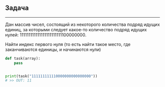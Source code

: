 
## Задача
***
Дан массив чисел, состоящий из некоторого количества подряд идущих единиц, за которыми следует какое-то количество
подряд идущих нулей: 111111111111111111111111100000000.

Найти индекс первого нуля (то есть найти такое место, где заканчиваются единицы, и начинаются нули)
```python
def task(array):
    pass


print(task("111111111110000000000000000"))
# >> OUT: 11
```